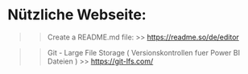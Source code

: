 
# Nützliche Webseite:
  >> Create a README.md file:
      >> https://readme.so/de/editor

>> Git - Large File Storage ( Versionskontrollen fuer Power BI Dateien )
    >> https://git-lfs.com/ 
